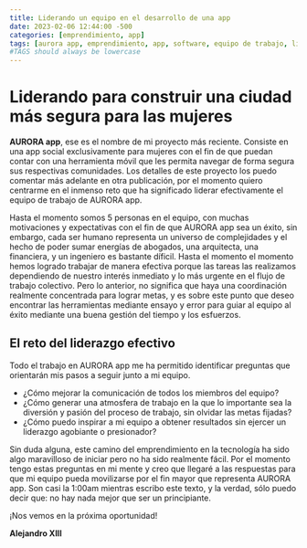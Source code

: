 ```yaml
---
title: Liderando un equipo en el desarrollo de una app
date: 2023-02-06 12:44:00 -500
categories: [emprendimiento, app]
tags: [aurora app, emprendimiento, app, software, equipo de trabajo, liderazgo, startup]
#TAGS should always be lowercase
---
```


# Liderando para construir una ciudad más segura para las mujeres

**AURORA app**, ese es el nombre de mi proyecto más reciente. Consiste en una app social exclusivamente para mujeres con el fin de que puedan contar con una herramienta móvil que les permita navegar de forma segura sus respectivas comunidades. Los detalles de este proyecto los puedo comentar más adelante en otra publicación, por el momento quiero centrarme en el inmenso reto que ha significado liderar efectivamente el equipo de trabajo de AURORA app.

Hasta el momento somos 5 personas en el equipo, con muchas motivaciones y expectativas con el fin de que AURORA app sea un éxito, sin embargo, cada ser humano representa un universo de complejidades y el hecho de poder sumar energías de abogados, una arquitecta, una financiera, y un ingeniero es bastante díficil. Hasta el momento el momento hemos logrado trabajar de manera efectiva porque las tareas las realizamos dependiendo de nuestro interés inmediato y lo más urgente en el flujo de trabajo colectivo. Pero lo anterior, no significa que haya una coordinación realmente concentrada para lograr metas, y es sobre este punto que deseo encontrar las herramientas mediante ensayo y error para guiar al equipo al éxito mediante una buena gestión del tiempo y los esfuerzos.

## El reto del liderazgo efectivo

Todo el trabajo en AURORA app me ha permitido identificar preguntas que orientarán mis pasos a seguir junto a mi equipo.

* ¿Cómo mejorar la comunicación de todos los miembros del equipo?
* ¿Cómo generar una atmosfera de trabajo en la que lo importante sea la diversión y pasión del proceso de trabajo, sin olvidar las metas fijadas?
* ¿Cómo puedo inspirar a mi equipo a obtener resultados sin ejercer un liderazgo agobiante o presionador?

Sin duda alguna, este camino del emprendimiento en la tecnología ha sido algo maravilloso de iniciar pero no ha sido realmente fácil. Por el momento tengo estas preguntas en mi mente y creo que llegaré a las respuestas para que mi equipo pueda movilizarse por el fin mayor que representa AURORA app. Son casi la 1:00am mientras escribo este texto, y la verdad, sólo puedo decir que: no hay nada mejor que ser un principiante.

¡Nos vemos en la próxima oportunidad!

**Alejandro XIII**
